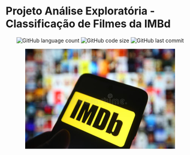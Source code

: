 # Projeto Análise Exploratória - Classificação de Filmes da IMBd

<p align="center">

<img alt="GitHub language count" src="https://img.shields.io/github/languages/count/rafaelladuarte/film_rating_exploratory_analysis?style=plastic">
<img alt="GitHub code size" src="https://img.shields.io/github/languages/code-size/rafaelladuarte/film_rating_exploratory_analysis?color=red&style=plastic">
<img alt="GitHub last commit" src="https://img.shields.io/github/last-commit/rafaelladuarte/film_rating_exploratory_analysis?style=plastic">

</p>

<p align="center">
<img width='400px'  src='https://github.com/rafaelladuarte/film_rating_exploratory_analysis/blob/main/images/imbd.jpg'/>
</p>

